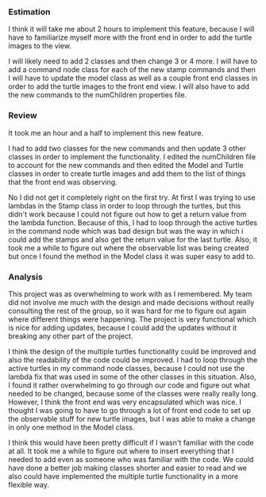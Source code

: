 ### Estimation

I think it will take me about 2 hours to implement this feature, because I will have to familiarize myself more with the front end in order to add the turtle images to the view. 

I will likely need to add 2 classes and then change 3 or 4 more. I will have to add a command node class for each of the new stamp commands and then I will have to update the model class as well as a couple front end classes in order to add the turtle images to the front end view. I will also have to add the new commands to the numChildren properties file.


### Review

It took me an hour and a half to implement this new feature.

I had to add two classes for the new commands and then update 3 other classes in order to implement the functionality. I edited the numChildren file to account for the new commands and then edited the Model and Turtle classes in order to create turtle images and add them to the list of things that the front end was observing. 

No I did not get it completely right on the first try. At first I was trying to use lambdas in the Stamp class in order to loop through the turtles, but this didn't work because I could not figure out how to get a return value from the lambda function. Because of this, I had to loop through the active turtles in the command node which was bad design but was the way in which i could add the stamps and also get the return value for the last turtle. Also, it took me a while to figure out where the observable list was being created but once I found the method in the Model class it was super easy to add to. 

### Analysis

This project was as overwhelming to work with as I remembered. My team did not involve me much with the design and made decisions without really consulting the rest of the group, so it was hard for me to figure out again where different things were happening. The project is very functional which is nice for adding updates, because I could add the updates without it breaking any other part of the project.

I think the design of the multiple turtles functionality could be improved and also the readability of the code could be improved. I had to loop through the active turtles in my command node classes, because I could not use the lambda fix that was used in some of the other classes in this situation. Also, I found it rather overwhelming to go through our code and figure out what needed to be changed, because some of the classes were really really long. However, I think the front end was very encapsulated which was nice. I thought I was going to have to go through a lot of front end code to set up the observable stuff for new turtle images, but I was able to make a change in only one method in the Model class.

I think this would have been pretty difficult if I wasn't familiar with the code at all. It took me a while to figure out where to insert everything that I needed to add even as someone who was familiar with the code. We could have done a better job making classes shorter and easier to read and we also could have implemented the multiple turtle functionality in a more flexible way.

